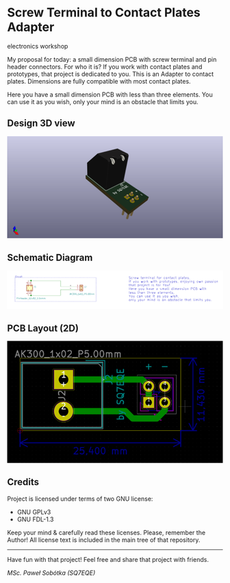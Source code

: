 # Screw Terminal to Contact Plates Adapter
electronics workshop

My proposal for today: a small dimension PCB with screw terminal and pin header connectors. For who it is? If you work with contact plates and prototypes, that project is dedicated to you. This is an Adapter to contact plates. Dimensions are fully compatible with most contact plates.

Here you have a small dimension PCB with less than three elements.
You can use it as you wish, only your mind is an obstacle that limits you. 
 
## Design 3D view

![pict. 1](https://github.com/majsterklepka/lab1/raw/master/screw-terminal-to-pcb-adapter/drawings/screw-terminal-to-pcb-adapter.png "Screw Terminal to Contact Plates Adapter 3D View")

## Schematic Diagram

![pict. 2](https://github.com/majsterklepka/lab1/raw/master/screw-terminal-to-pcb-adapter/drawings/screw-terminal-to-pcb-adapter-diagram.png "Screw Terminal to Contact Plates Adapter Schematic Diagram")

## PCB Layout (2D)

![pict. 3]( https://github.com/majsterklepka/lab1/raw/master/screw-terminal-to-pcb-adapter/drawings/screw-terminal-to-pcb-adapter-brd.png "Screw Terminal to Contact Plates Adapter PCB 2D View")

## Credits

Project is licensed under terms of two GNU license:

- GNU GPLv3
- GNU FDL-1.3

Keep your mind & carefully read these licenses. Please, remember the Author! All license text is included in the main tree of that repository. 

- - -

Have fun with that project! Feel free and share that project with friends.

_MSc. Paweł Sobótka (SQ7EQE)_
